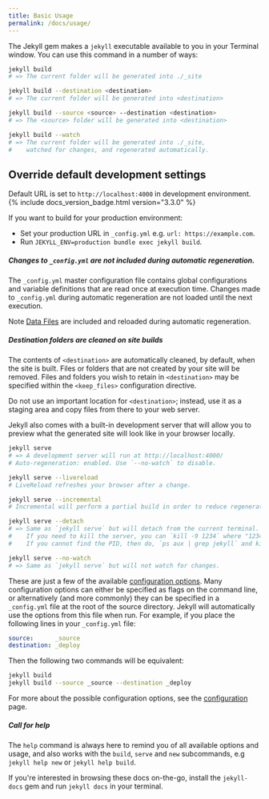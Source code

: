 ```yaml
---
title: Basic Usage
permalink: /docs/usage/
---
```


The Jekyll gem makes a `jekyll` executable available to you in your Terminal
window. You can use this command in a number of ways:

```sh
jekyll build
# => The current folder will be generated into ./_site

jekyll build --destination <destination>
# => The current folder will be generated into <destination>

jekyll build --source <source> --destination <destination>
# => The <source> folder will be generated into <destination>

jekyll build --watch
# => The current folder will be generated into ./_site,
#    watched for changes, and regenerated automatically.
```

## Override default development settings

Default URL is set to `http://localhost:4000` in development environment. {% include docs_version_badge.html version="3.3.0" %}

If you want to build for your production environment:

  - Set your production URL in `_config.yml` e.g. `url: https://example.com`.
  - Run `JEKYLL_ENV=production bundle exec jekyll build`.

<div class="note info">
  <h5>Changes to <code>_config.yml</code> are not included during automatic regeneration.</h5>
  <p>
    The <code>_config.yml</code> master configuration file contains global configurations
    and variable definitions that are read once at execution time. Changes made to <code>_config.yml</code>
    during automatic regeneration are not loaded until the next execution.
  </p>
  <p>
    Note <a href="../datafiles">Data Files</a> are included and reloaded during automatic regeneration.
  </p>
</div>

<div class="note warning">
  <h5>Destination folders are cleaned on site builds</h5>
  <p>
    The contents of <code>&lt;destination&gt;</code> are automatically
    cleaned, by default, when the site is built. Files or folders that are not
    created by your site will be removed. Files and folders you wish to retain
    in <code>&lt;destination&gt;</code> may be specified within the <code>&lt;keep_files&gt;</code>
    configuration directive.
  </p>
  <p>
    Do not use an important location for <code>&lt;destination&gt;</code>;
    instead, use it as a staging area and copy files from there to your web server.
  </p>
</div>

Jekyll also comes with a built-in development server that will allow you to
preview what the generated site will look like in your browser locally.

```sh
jekyll serve
# => A development server will run at http://localhost:4000/
# Auto-regeneration: enabled. Use `--no-watch` to disable.

jekyll serve --livereload
# LiveReload refreshes your browser after a change.

jekyll serve --incremental
# Incremental will perform a partial build in order to reduce regeneration time.

jekyll serve --detach
# => Same as `jekyll serve` but will detach from the current terminal.
#    If you need to kill the server, you can `kill -9 1234` where "1234" is the PID.
#    If you cannot find the PID, then do, `ps aux | grep jekyll` and kill the instance.
```

```sh
jekyll serve --no-watch
# => Same as `jekyll serve` but will not watch for changes.
```

These are just a few of the available [configuration options](../configuration/).
Many configuration options can either be specified as flags on the command line,
or alternatively (and more commonly) they can be specified in a `_config.yml`
file at the root of the source directory. Jekyll will automatically use the
options from this file when run. For example, if you place the following lines
in your `_config.yml` file:

```yaml
source:      _source
destination: _deploy
```

Then the following two commands will be equivalent:

```sh
jekyll build
jekyll build --source _source --destination _deploy
```

For more about the possible configuration options, see the
[configuration](../configuration/) page.

<div class="note info">
  <h5>Call for help</h5>
  <p>
    The <code>help</code> command is always here to remind you of all available options and usage, and also works with the <code>build</code>, <code>serve</code> and <code>new</code> subcommands, e.g <code>jekyll help new</code> or <code>jekyll help build</code>.
  </p>
</div>

If you're interested in browsing these docs on-the-go, install the
`jekyll-docs` gem and run `jekyll docs` in your terminal.
